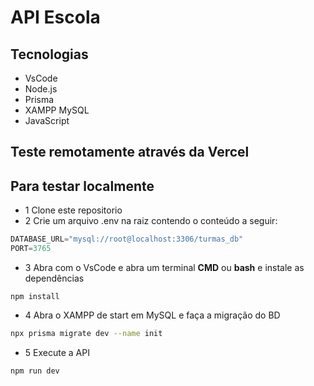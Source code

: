 # API Escola

## Tecnologias
- VsCode
- Node.js
- Prisma
- XAMPP MySQL
- JavaScript

## Teste remotamente através da Vercel

## Para testar localmente
- 1 Clone este repositorio
- 2 Crie um arquivo .env na raiz contendo o conteúdo a seguir:
```js
DATABASE_URL="mysql://root@localhost:3306/turmas_db"
PORT=3765
```
- 3 Abra com o VsCode e abra um terminal **CMD** ou **bash** e instale as dependências
```
npm install
```
- 4 Abra o XAMPP de start em MySQL e faça a migração do BD
```bash
npx prisma migrate dev --name init
```
- 5 Execute a API
```
npm run dev
```
